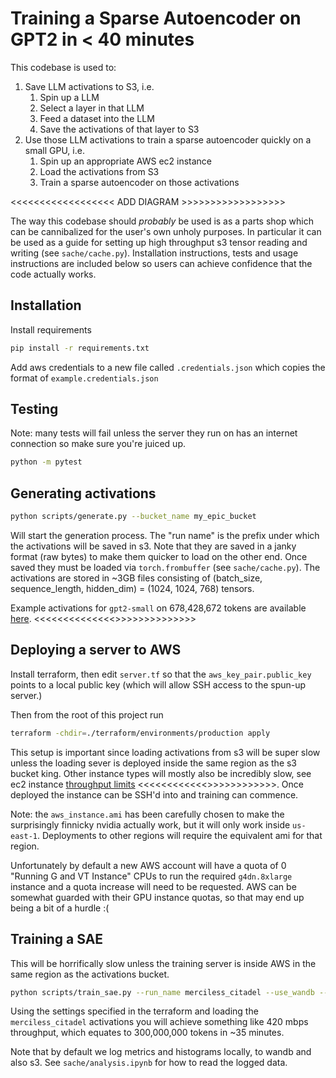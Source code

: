 # Training a Sparse Autoencoder on GPT2 in < 40 minutes

This codebase is used to:
1. Save LLM activations to S3, i.e.
    1. Spin up a LLM
    2. Select a layer in that LLM
    3. Feed a dataset into the LLM
    4. Save the activations of that layer to S3
2. Use those LLM activations to train a sparse autoencoder quickly on a small GPU, i.e.
    1. Spin up an appropriate AWS ec2 instance
    2. Load the activations from S3
    3. Train a sparse autoencoder on those activations


<<<<<<<<<<<<<<<<<< ADD DIAGRAM >>>>>>>>>>>>>>>>>>

The way this codebase should *probably* be used is as a parts shop which can be cannibalized for the user's own unholy purposes. In particular it can be used as a guide for setting up high throughput s3 tensor reading and writing (see `sache/cache.py`). Installation instructions, tests and usage instructions are included below so users can achieve confidence that the code actually works.

## Installation

Install requirements
```bash
pip install -r requirements.txt
```

Add aws credentials to a new file called `.credentials.json` which copies the format of `example.credentials.json`

## Testing

Note: many tests will fail unless the server they run on has an internet connection so make sure you're juiced up.

```bash
python -m pytest
```

## Generating activations

```bash
python scripts/generate.py --bucket_name my_epic_bucket
```

Will start the generation process. The "run name" is the prefix under which the activations will be saved in s3. Note that they are saved in a janky format (raw bytes) to make them quicker to load on the other end. Once saved they must be loaded via `torch.frombuffer` (see `sache/cache.py`). The activations are stored in ~3GB files consisting of (batch_size, sequence_length, hidden_dim) = (1024, 1024, 768) tensors.

Example activations for `gpt2-small` on 678,428,672 tokens are available [here](). <<<<<<<<<<<<<<>>>>>>>>>>>>>>

## Deploying a server to AWS

Install terraform, then edit `server.tf` so that the `aws_key_pair.public_key` points to a local public key (which will allow SSH access to the spun-up server.)

Then from the root of this project run

```bash
terraform -chdir=./terraform/environments/production apply
```

This setup is important since loading activations from s3 will be super slow unless the loading sever is deployed inside the same region as the s3 bucket king. Other instance types will mostly also be incredibly slow, see ec2 instance [throughput limits]() <<<<<<<<<<<<>>>>>>>>>>>>. Once deployed the instance can be SSH'd into and training can commence.

Note: the `aws_instance.ami` has been carefully chosen to make the surprisingly finnicky nvidia actually work, but it will only work inside `us-east-1`. Deployments to other regions will require the equivalent ami for that region.

Unfortunately by default a new AWS account will have a quota of 0 "Running G and VT Instance" CPUs to run the required `g4dn.8xlarge` instance and a quota increase will need to be requested. AWS can be somewhat guarded with their GPU instance quotas, so that may end up being a bit of a hurdle :(

## Training a SAE

This will be horrifically slow unless the training server is inside AWS in the same region as the activations bucket. 

```bash
python scripts/train_sae.py --run_name merciless_citadel --use_wandb --log_bucket bucket_full_of_karpathy_fanart
```

Using the settings specified in the terraform and loading the `merciless_citadel` activations you will achieve something like 420 mbps throughput, which equates to 300,000,000 tokens in ~35 minutes.

Note that by default we log metrics and histograms locally, to wandb and also s3. See `sache/analysis.ipynb` for how to read the logged data.

